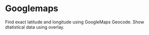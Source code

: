 # Googlemaps
Find exact latitude and longitude using GoogleMaps Geocode.
Show dtatistical data using overlay.
